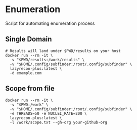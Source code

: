 # Enumeration
Script for automating enumeration process

## Single Domain
```
# Results will land under $PWD/results on your host
docker run --rm -it \
  -v "$PWD/results:/work/results" \
  -v "$HOME/.config/subfinder:/root/.config/subfinder" \
  lazyrecon-plus:latest \
  -d example.com
```

## Scope from file
```
docker run --rm -it \
  -v "$PWD:/work" \
  -v "$HOME/.config/subfinder:/root/.config/subfinder" \
  -e THREADS=50 -e NUCLEI_RATE=200 \
  lazyrecon-plus:latest \
  -l /work/scope.txt --gh-org your-github-org
```
